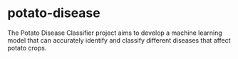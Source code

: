 # potato-disease
The Potato Disease Classifier project aims to develop a machine learning model that can accurately identify and classify different diseases that affect potato crops. 
